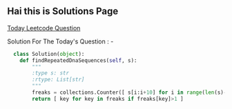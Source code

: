 ## Hai this is Solutions Page 

[Today Leetcode Question](https://leetcode.com/explore/challenge/card/october-leetcoding-challenge/561/week-3-october-15th-october-21st/3498/)

Solution For The Today's Question : -

```python
  class Solution(object):
    def findRepeatedDnaSequences(self, s):
        """
        :type s: str
        :rtype: List[str]
        """
        freaks = collections.Counter([ s[i:i+10] for i in range(len(s)-9)])
        return [ key for key in freaks if freaks[key]>1 ]
```
